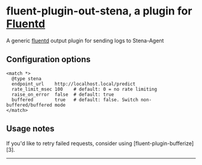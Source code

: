# fluent-plugin-out-stena, a plugin for [Fluentd](http://fluentd.org)

A generic [fluentd][1] output plugin for sending logs to Stena-Agent

## Configuration options

    <match *>
      @type stena
      endpoint_url    http://localhost.local/predict
      rate_limit_msec 100    # default: 0 = no rate limiting
      raise_on_error  false  # default: true
      buffered        true   # default: false. Switch non-buffered/buffered mode
    </match>

## Usage notes

If you'd like to retry failed requests, consider using [fluent-plugin-bufferize][3].

----

  [1]: http://fluentd.org/
  [2]: https://github.com/tagomoris/fluent-plugin-growthforecast
